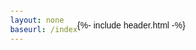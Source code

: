 ```yaml
---
layout: none
baseurl: /index
---
```


 {%- include header.html -%}
<html>
<head>
    <meta charset="UTF-8">
    <meta name="viewport" content="width=device-width, initial-scale=1.0">
    <title>Card Sorting Animation</title>
    <link rel="stylesheet" href="styles.css">
</head>
<body>
    <div id="card-container"></div>
    <script src="script.js"></script>
</body>
</html>

<style>
    body {
    font-family: Arial, sans-serif;
    display: flex;
    align-items: center;
    justify-content: center;
    height: 100vh;
    margin: 0;
}

#card-container {
    display: flex;
    position: relative;
}

.card {
    width: 50px;
    height: 80px;
    background-color: #fff;
    border: 1px solid #ccc;
    border-radius: 5px;
    margin-right: 10px;
    display: flex;
    align-items: center;
    justify-content: center;
    font-size: 14px;
    font-weight: bold;
    position: absolute;
    transition: transform 0.3s ease-in-out;
}

/* Custom styles for different card suits */
.card[data-suit="H"] {
    color: red;
}

.card[data-suit="D"] {
    color: red;
}

.card[data-suit="C"] {
    color: black;
}

.card[data-suit="S"] {
    color: black;
}

<style>

<style>
body {
    font-family: Arial, sans-serif;
    display: flex;
    align-items: center;
    justify-content: center;
    height: 100vh;
    margin: 0;
    background-color: #f0f0f0;
}

#card-container {
    display: flex;
    position: relative;
}

.card {
    width: 60px;
    height: 100px;
    background-color: #fff;
    border: 1px solid #ccc;
    border-radius: 8px;
    margin-right: 10px;
    display: flex;
    align-items: center;
    justify-content: center;
    font-size: 16px;
    font-weight: bold;
    position: absolute;
    transition: transform 0.3s ease-in-out;
    box-shadow: 0 2px 5px rgba(0, 0, 0, 0.1);
}

/* Style the card values for better visibility */
.card::before {
    content: attr(data-card-value);
    font-size: 14px;
    font-weight: normal;
}

/* Additional styling for a more card-like appearance */
.card::after {
    content: "";
    position: absolute;
    top: 5px;
    left: 5px;
    right: 5px;
    bottom: 5px;
    border-radius: 5px;
    background: linear-gradient(to bottom, #eee, #ccc);
    z-index: -1;
}
<style>